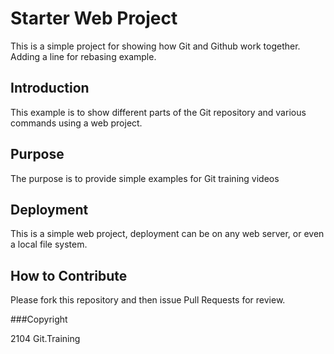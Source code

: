 # Starter Web Project

This is a simple project for showing how Git and Github work together.  Adding a line for rebasing example.

## Introduction

This example is to show different parts of the Git repository and various commands using a web project.

## Purpose

The purpose is to provide simple examples for Git training videos

## Deployment

This is a simple web project, deployment can be on any web server, or even a local file system.

## How to Contribute

Please fork this repository and then issue Pull Requests for review.

###Copyright

2104 Git.Training